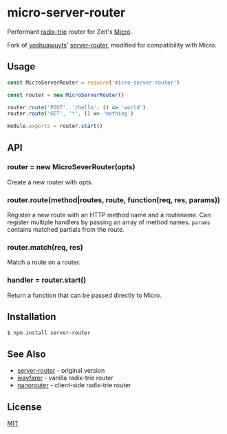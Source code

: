 # micro-server-router

Performant [radix-trie](https://en.wikipedia.org/wiki/Radix_tree) router for
Zeit's [Micro](https://github.com/zeit/micro).

Fork of [yoshuawuyts](https://github.com/yoshuawuyts/)' [server-router](https://github.com/yoshuawuyts/server-router/), modified for compatibility with Micro.

## Usage
```js
const MicroServerRouter = require('micro-server-router')

const router = new MicroServerRouter()

router.route('POST', '/hello', () => 'world')
router.route('GET', '*', () => 'nothing')

module.exports = router.start()

```

## API
### router = new MicroSeverRouter(opts)
Create a new router with opts.

### router.route(method|routes, route, function(req, res, params))
Register a new route with an HTTP method name and a routename. Can register
multiple handlers by passing an array of method names. `params` contains
matched partials from the route.

### router.match(req, res)
Match a route on a router.

### handler = router.start()
Return a function that can be passed directly to Micro.

## Installation
```sh
$ npm install server-router
```

## See Also
- [server-router](https://github.com/yoshuawuyts/server-router) - original version
- [wayfarer](https://github.com/yoshuawuyts/wayfarer) - vanilla radix-trie
  router
- [nanorouter](https://github.com/yoshuawuyts/nanorouter) - client-side
  radix-trie router

## License
[MIT](https://tldrlegal.com/license/mit-license)
